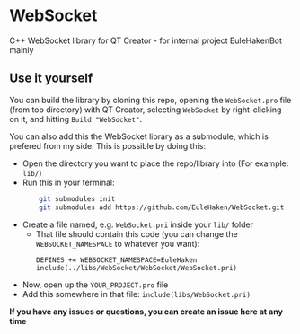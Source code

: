 # WebSocket
C++ WebSocket library for QT Creator - for internal project EuleHakenBot mainly

## Use it yourself
You can build the library by cloning this repo, opening the `WebSocket.pro` file (from top directory)
with QT Creator, selecting `WebSocket` by right-clicking on it, and hitting `Build "WebSocket"`.

You can also add this the WebSocket library as a submodule, which is prefered from my side.
This is possible by doing this:
* Open the directory you want to place the repo/library into (For example: `lib/`)
* Run this in your terminal:
    ```bash
        git submodules init
        git submodules add https://github.com/EuleHaken/WebSocket.git
    ```
* Create a file named, e.g. `WebSocket.pri` inside your `lib/` folder
    * That file should contain this code (you can change the `WEBSOCKET_NAMESPACE` to whatever you want):
        ```
        DEFINES += WEBSOCKET_NAMESPACE=EuleHaken
        include(../libs/WebSocket/WebSocket/WebSocket.pri)
        ```
* Now, open up the `YOUR_PROJECT.pro` file
* Add this somewhere in that file: `include(libs/WebSocket.pri)`

**If you have any issues or questions, you can create an issue here at any time**
